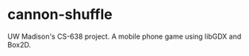 cannon-shuffle
==============

UW Madison's CS-638 project. A mobile phone game using libGDX and Box2D.
